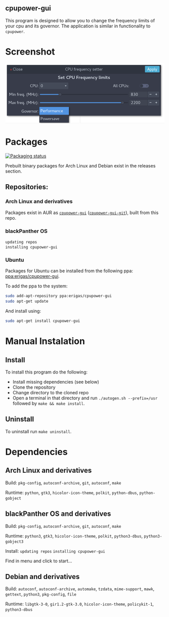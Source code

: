 cpupower-gui
--------------------

This program is designed to allow you to change the frequency limits of your cpu and its governor. The application is similar in functionality to `cpupower`.

# Screenshot

![screenshot](./screenshot.png  "Screenshot")

# Packages
[![Packaging status](https://repology.org/badge/vertical-allrepos/cpupower-gui.svg)](https://repology.org/metapackage/cpupower-gui/versions)

Prebuilt binary packages for Arch Linux and Debian exist in the releases section.

## Repositories:

### Arch Linux and derivatives
Packages exist in AUR as [`cpupower-gui`](https://aur.archlinux.org/packages/cpupower-gui/) ([`cpupower-gui-git`](https://aur.archlinux.org/packages/cpupower-gui-git/)), built from this repo.

### blackPanther OS 

```
updating repos
installing cpupower-gui
```

### Ubuntu
Packages for Ubuntu can be installed from the following ppa: [ppa:erigas/cpupower-gui](https://launchpad.net/~erigas/+archive/ubuntu/cpupower-gui).

To add the ppa to the system:
```bash
sudo add-apt-repository ppa:erigas/cpupower-gui
sudo apt-get update
```
And install using:
```bash
sudo apt-get install cpupower-gui
```

# Manual Instalation
## Install
To install this program do the following:

- Install missing dependencies (see below)
- Clone the repository
- Change directory to the cloned repo
- Open a terminal in that directory and run `./autogen.sh --prefix=/usr` followed by `make && make install`.

## Uninstall

To uninstall run `make uninstall`.

# Dependencies
## Arch Linux and derivatives
Build:
`pkg-config`, `autoconf-archive`, `git`, `autoconf`, `make`

Runtime:
`python`, `gtk3`, `hicolor-icon-theme`, `polkit`, `python-dbus`, `python-gobject`

## blackPanther OS and derivatives
Build:
`pkg-config`, `autoconf-archive`, `git`, `autoconf`, `make`

Runtime:
`python3`, `gtk3`, `hicolor-icon-theme`, `polkit`, `python3-dbus`, `python3-gobject3`

Install:
`updating repos`
`installing cpupower-gui`

Find in menu and click to start...

## Debian and derivatives
Build:
`autoconf`, `autoconf-archive`, `automake`, `tzdata`, `mime-support`, `mawk`, `gettext`, `python3`, `pkg-config`, `file`

Runtime:
`libgtk-3-0`, `gir1.2-gtk-3.0`, `hicolor-icon-theme`, `policykit-1`, `python3-dbus`
